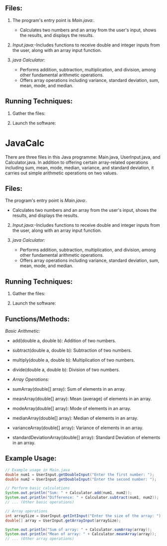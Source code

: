 ## Files:


1. The program's entry point is *Main.java:*.
   - Calculates two numbers and an array from the user's input, shows the results, and displays the results.


2. *Input.java:*-Includes functions to receive double and integer inputs from the user, along with an array input function.


3. *java Calculator:*
   - Performs addition, subtraction, multiplication, and division, among other fundamental arithmetic operations.
   - Offers array operations including variance, standard deviation, sum, mean, mode, and median.


## Running Techniques:


1. Gather the files:


2. Launch the software:
# JavaCalc

There are three files in this Java programme: Main.java, UserInput.java, and Calculator.java. In addition to offering certain array-related operations including sum, mean, mode, median, variance, and standard deviation, it carries out simple arithmetic operations on two values.


## Files:

The program's entry point is *Main.java:*.
   - Calculates two numbers and an array from the user's input, shows the results, and displays the results.

2. *Input.java:*-Includes functions to receive double and integer inputs from the user, along with an array input function.

3. *java Calculator:*
   - Performs addition, subtraction, multiplication, and division, among other fundamental arithmetic operations.
   - Offers array operations including variance, standard deviation, sum, mean, mode, and median.

## Running Techniques:

1. Gather the files:

2. Launch the software:


## Functions/Methods:
*Basic Arithmetic:*
- add(double a, double b): Addition of two numbers.
- subtract(double a, double b): Subtraction of two numbers.
- multiply(double a, double b): Multiplication of two numbers.
- divide(double a, double b): Division of two numbers.

- *Array Operations:*
- sumArray(double[] array): Sum of elements in an array.
- meanArray(double[] array): Mean (average) of elements in an array.
- modeArray(double[] array): Mode of elements in an array.
- medianArray(double[] array): Median of elements in an array.
- varianceArray(double[] array): Variance of elements in an array.
- standardDeviationArray(double[] array): Standard Deviation of elements in an array.

## Example Usage:

```java
// Example usage in Main.java
double num1 = UserInput.getDoubleInput("Enter the first number: ");
double num2 = UserInput.getDoubleInput("Enter the second number: ");

// Perform basic calculations
System.out.println("Sum: " + Calculator.add(num1, num2));
System.out.println("Difference: " + Calculator.subtract(num1, num2));
// ... (Other basic operations)

// Array operations
int arraySize = UserInput.getIntInput("Enter the size of the array: ");
double[] array = UserInput.getArrayInput(arraySize);

System.out.println("Sum of array: " + Calculator.sumArray(array));
System.out.println("Mean of array: " + Calculator.meanArray(array));
// ... (Other array operations)
